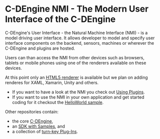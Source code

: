 # C-DEngine NMI - The Modern User Interface of the C-DEngine

C-DEngine's User Interface - the Natural Machine Interface (NMI) - is a model driving user interface.
It allows developer to model and specify user interface components on the backend, sensors, machines or wherever the C-DEngine and plugins are hosted. 

Users can than access the NMI from other devices such as browsers, tablets or mobile phones using one of the renderers available on these devices. 

At this point only an [HTML5 renderer](src/HTML5/readme.md) is available but we plan on adding renderes for XAML, Xamarin, Unity and others.

+ If you want to have a look at the NMI you check out [Using Plugins](https://github.com/TRUMPF-IoT/cdeDocs/blob/master/docs/plugins/UsingPlugins.md).
+ If you want to use the NMI in your own application and get started coding for it checkout the [HelloWorld sample](https://github.com/TRUMPF-IoT/cdeDocs/blob/master/docs/Coding/HelloWorld.md).

Other repositories contain:

- the core [C-DEngine](https://github.com/TRUMPF-IoT/C-DEngine), 
- an [SDK with Samples](https://github.com/TRUMPF-IoT/cdeSDK), and 
- a collection of [turn-key Plug-Ins](https://github.com/TRUMPF-IoT/cdePlugins).
